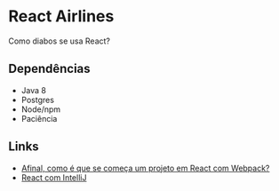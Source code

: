 # React Airlines

Como diabos se usa React?

## Dependências

- Java 8
- Postgres
- Node/npm
- Paciência

## Links

- [Afinal, como é que se começa um projeto em React com Webpack?](https://medium.freecodecamp.org/part-1-react-app-from-scratch-using-webpack-4-562b1d231e75)
- [React com IntelliJ](https://www.jetbrains.com/help/idea/react.html)